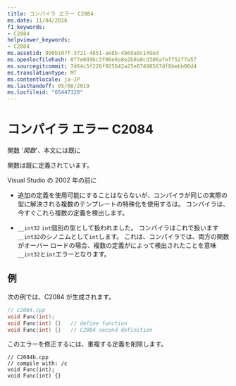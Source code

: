 ```yaml
---
title: コンパイラ エラー C2084
ms.date: 11/04/2016
f1_keywords:
- C2084
helpviewer_keywords:
- C2084
ms.assetid: 990b107f-3721-4851-ae8b-4b69a8c149ed
ms.openlocfilehash: 0f7e049bc3f96e0a8e2b0a8cd306afeff52f7a5f
ms.sourcegitcommit: 7d64c5f226f925642a25e07498567df8bebb00d4
ms.translationtype: MT
ms.contentlocale: ja-JP
ms.lasthandoff: 05/08/2019
ms.locfileid: "65447328"
---
```

# <a name="compiler-error-c2084"></a>コンパイラ エラー C2084

関数 '*関数*'、本文には既に

関数は既に定義されています。

Visual Studio の 2002 年の前に

- 追加の定義を使用可能にすることはならないが、コンパイラが同じの実際の型に解決される複数のテンプレートの特殊化を使用するは。 コンパイラは、今すぐこれら複数の定義を検出します。

- `__int32` `int`個別の型として扱われました。 コンパイラはこれで扱います`__int32`のシノニムとして`int`します。 これは、コンパイラでは、両方の関数がオーバー ロードの場合、複数の定義がによって検出されたことを意味`__int32`と`int`エラーとなります。

## <a name="example"></a>例

次の例では、C2084 が生成されます。

```cpp
// C2084.cpp
void Func(int);
void Func(int) {}   // define function
void Func(int) {}   // C2084 second definition
```

このエラーを修正するには、重複する定義を削除します。

```
// C2084b.cpp
// compile with: /c
void Func(int);
void Func(int) {}
```